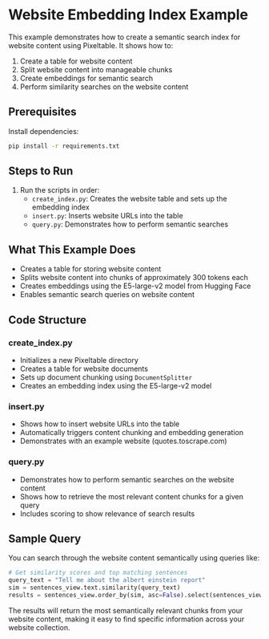 # Website Embedding Index Example

This example demonstrates how to create a semantic search index for website content using Pixeltable. It shows how to:
1. Create a table for website content
2. Split website content into manageable chunks
3. Create embeddings for semantic search
4. Perform similarity searches on the website content

## Prerequisites

Install dependencies:
```bash
pip install -r requirements.txt
```

## Steps to Run

1. Run the scripts in order:
   - `create_index.py`: Creates the website table and sets up the embedding index
   - `insert.py`: Inserts website URLs into the table
   - `query.py`: Demonstrates how to perform semantic searches

## What This Example Does

- Creates a table for storing website content
- Splits website content into chunks of approximately 300 tokens each
- Creates embeddings using the E5-large-v2 model from Hugging Face
- Enables semantic search queries on website content

## Code Structure

### create_index.py
- Initializes a new Pixeltable directory
- Creates a table for website documents
- Sets up document chunking using `DocumentSplitter`
- Creates an embedding index using the E5-large-v2 model

### insert.py
- Shows how to insert website URLs into the table
- Automatically triggers content chunking and embedding generation
- Demonstrates with an example website (quotes.toscrape.com)

### query.py
- Demonstrates how to perform semantic searches on the website content
- Shows how to retrieve the most relevant content chunks for a given query
- Includes scoring to show relevance of search results

## Sample Query

You can search through the website content semantically using queries like:
```python
# Get similarity scores and top matching sentences
query_text = "Tell me about the albert einstein report"
sim = sentences_view.text.similarity(query_text)
results = sentences_view.order_by(sim, asc=False).select(sentences_view.text, sim=sim).limit(20).collect()
```

The results will return the most semantically relevant chunks from your website content, making it easy to find specific information across your website collection.

